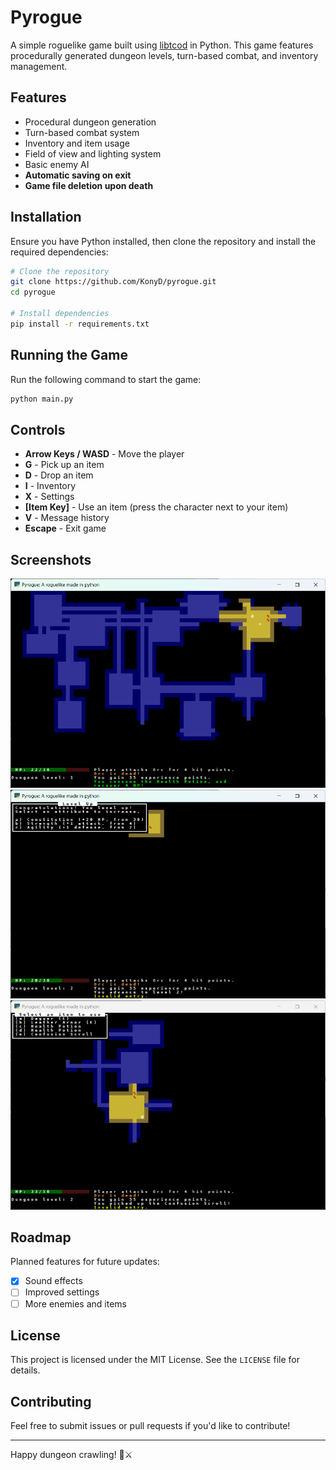 # Pyrogue

A simple roguelike game built using [libtcod](https://github.com/libtcod/libtcod) in Python. This game features procedurally generated dungeon levels, turn-based combat, and inventory management.

## Features

- Procedural dungeon generation
- Turn-based combat system
- Inventory and item usage
- Field of view and lighting system
- Basic enemy AI
- **Automatic saving on exit**
- **Game file deletion upon death**

## Installation

Ensure you have Python installed, then clone the repository and install the required dependencies:

```sh
# Clone the repository
git clone https://github.com/KonyD/pyrogue.git
cd pyrogue

# Install dependencies
pip install -r requirements.txt
```

## Running the Game

Run the following command to start the game:

```sh
python main.py
```

## Controls

- **Arrow Keys / WASD** - Move the player
- **G** - Pick up an item
- **D** - Drop an item
- **I** - Inventory
- **X** - Settings
- **[Item Key]** - Use an item (press the character next to your item)
- **V** - Message history
- **Escape** - Exit game

## Screenshots

![Gameplay Screenshot](./screenshots/screenshot1.png)
![Level Up Screenshot](./screenshots/screenshot2.png)
![Inventory Screenshot](./screenshots/screenshot3.png)

## Roadmap

Planned features for future updates:

- [x] Sound effects
- [ ] Improved settings
- [ ] More enemies and items

## License

This project is licensed under the MIT License. See the `LICENSE` file for details.

## Contributing

Feel free to submit issues or pull requests if you'd like to contribute!

---

Happy dungeon crawling! 🏰⚔️
